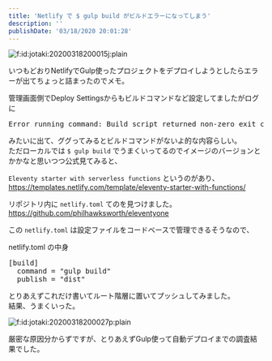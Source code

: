```yaml
---
title: 'Netlify で $ gulp build がビルドエラーになってしまう'
description: ''
publishDate: '03/18/2020 20:01:28'
---
```


<p><span itemscope itemtype="http://schema.org/Photograph"><img src="/images/hatena/20200318200015.jpg" alt="f:id:jotaki:20200318200015j:plain" title="f:id:jotaki:20200318200015j:plain" class="hatena-fotolife" itemprop="image" /></span></p>

<p>いつもどおりNetlifyでGulp使ったプロジェクトをデプロイしようとしたらエラーが出てちょっと詰まったのでメモ。</p>

<p>管理画面側でDeploy Settingsからもビルドコマンドなど設定してましたがログに</p>

<pre class="code" data-lang="" data-unlink>Error running command: Build script returned non-zero exit code: 127</pre>

<p>みたいに出て、ググってみるとビルドコマンドがないよ的な内容らしい。  <br />
ただローカルでは <code>$ gulp build</code> でうまくいってるのでイメージのバージョンとかかなと思いつつ公式見てみると、</p>

<p><code>Eleventy starter with serverless functions</code> というのがあり、<br />
<a href="https://templates.netlify.com/template/eleventy-starter-with-functions/">https://templates.netlify.com/template/eleventy-starter-with-functions/</a></p>

<p>リポジトリ内に <code>netlify.toml</code> てのを見つけました。<br />
<a href="https://github.com/philhawksworth/eleventyone">https://github.com/philhawksworth/eleventyone</a></p>

<p>この <code>netlify.toml</code> は設定ファイルをコードベースで管理できるそうなので、</p>

<p>netlify.toml の中身</p>

<pre class="code toml" data-lang="toml" data-unlink>[build]
  command = &#34;gulp build&#34;
  publish = &#34;dist&#34;</pre>

<p>とりあえずこれだけ書いてルート階層に置いてプッシュしてみました。<br />
結果、うまくいった。</p>

<p><span itemscope itemtype="http://schema.org/Photograph"><img src="/images/hatena/20200318200027.png" alt="f:id:jotaki:20200318200027p:plain" title="f:id:jotaki:20200318200027p:plain" class="hatena-fotolife" itemprop="image" /></span></p>

<p>厳密な原因分からずですが、とりあえずGulp使って自動デプロイまでの調査結果でした。</p>
